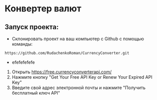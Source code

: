 # Конвертер валют

## Запуск проекта:
* Склонировать проект на ваш компьютер с Github с помощью команды:
```
https://github.com/RudachenkoRoman/CurrencyConverter.git
```
* efefefefefe
1. Открыть https://free.currencyconverterapi.com/
2. Нажмите кнопку "Get Your Free API Key or Renew Your Expired API Key"
3. Введите свой адрес электронной почты и нажмите "Получить бесплатный ключ API"
